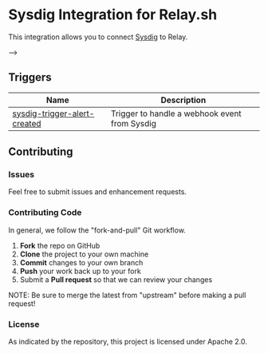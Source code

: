 # Sysdig Integration for Relay.sh

This integration allows you to connect [Sysdig](https://sysdig.com/) to Relay.

<!--
## Steps

| Name                                           | Description                               |
|------------------------------------------------|-------------------------------------------|
| [foobar-step-notify](steps/foobar-step-notify) | This steps sends a notification to Foobar | -->
-->

## Triggers

| Name | Description |
|------|-------------|
| [sysdig-trigger-alert-created](triggers/sysdig-trigger-alert-created) | Trigger to handle a webhook event from Sysdig |

<!--
## Workflows

| Name | Description |
|------|-------------|
| [example1.yaml](workflows/example1/) | This workflow shows you how to link the Foobar steps and triggers together |
-->

## Contributing

### Issues

Feel free to submit issues and enhancement requests.

### Contributing Code

In general, we follow the "fork-and-pull" Git workflow.

 1. **Fork** the repo on GitHub
 2. **Clone** the project to your own machine
 3. **Commit** changes to your own branch
 4. **Push** your work back up to your fork
 5. Submit a **Pull request** so that we can review your changes

NOTE: Be sure to merge the latest from "upstream" before making a pull request!

### License

As indicated by the repository, this project is licensed under Apache 2.0.

